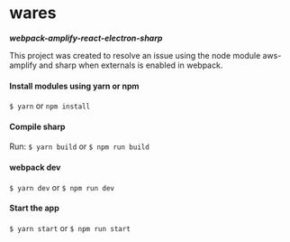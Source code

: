 # wares
_**webpack-amplify-react-electron-sharp**_

This project was created to resolve an issue using the node module aws-amplify and sharp when externals is enabled in webpack.

#### Install modules using yarn or npm
`$ yarn` or `npm install`

#### Compile sharp

Run:
`$ yarn build` or `$ npm run build`

#### webpack dev
`$ yarn dev` or `$ npm run dev`

#### Start the app
`$ yarn start` or `$ npm run start`